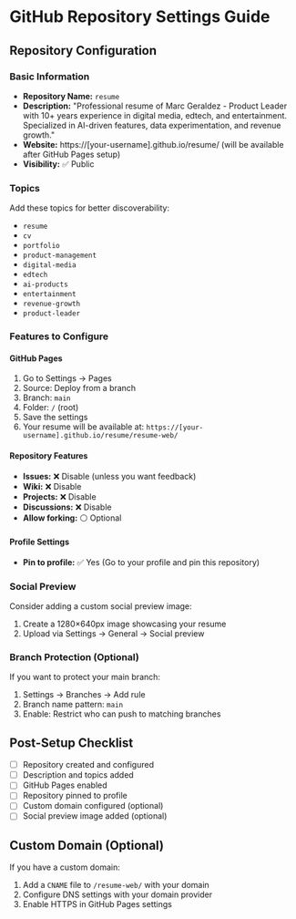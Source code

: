 # GitHub Repository Settings Guide

## Repository Configuration

### Basic Information
- **Repository Name:** `resume`
- **Description:** "Professional resume of Marc Geraldez - Product Leader with 10+ years experience in digital media, edtech, and entertainment. Specialized in AI-driven features, data experimentation, and revenue growth."
- **Website:** https://[your-username].github.io/resume/ (will be available after GitHub Pages setup)
- **Visibility:** ✅ Public

### Topics
Add these topics for better discoverability:
- `resume`
- `cv`
- `portfolio`
- `product-management`
- `digital-media`
- `edtech`
- `ai-products`
- `entertainment`
- `revenue-growth`
- `product-leader`

### Features to Configure

#### GitHub Pages
1. Go to Settings → Pages
2. Source: Deploy from a branch
3. Branch: `main`
4. Folder: `/` (root)
5. Save the settings
6. Your resume will be available at: `https://[your-username].github.io/resume/resume-web/`

#### Repository Features
- **Issues:** ❌ Disable (unless you want feedback)
- **Wiki:** ❌ Disable
- **Projects:** ❌ Disable
- **Discussions:** ❌ Disable
- **Allow forking:** ⚪ Optional

#### Profile Settings
- **Pin to profile:** ✅ Yes (Go to your profile and pin this repository)

### Social Preview
Consider adding a custom social preview image:
1. Create a 1280×640px image showcasing your resume
2. Upload via Settings → General → Social preview

### Branch Protection (Optional)
If you want to protect your main branch:
1. Settings → Branches → Add rule
2. Branch name pattern: `main`
3. Enable: Restrict who can push to matching branches

## Post-Setup Checklist
- [ ] Repository created and configured
- [ ] Description and topics added
- [ ] GitHub Pages enabled
- [ ] Repository pinned to profile
- [ ] Custom domain configured (optional)
- [ ] Social preview image added (optional)

## Custom Domain (Optional)
If you have a custom domain:
1. Add a `CNAME` file to `/resume-web/` with your domain
2. Configure DNS settings with your domain provider
3. Enable HTTPS in GitHub Pages settings